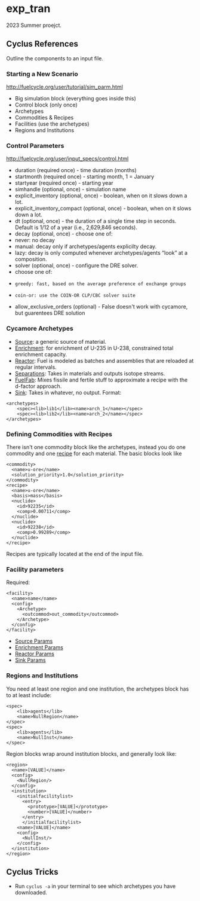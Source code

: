 # exp_tran
2023 Summer proejct.

## Cyclus References
Outline the components to an input file.

### Starting a New Scenario
http://fuelcycle.org/user/tutorial/sim_parm.html
* Big simulation block (everything goes inside this)
* Control block (only once)
* Archetypes
* Commodities & Recipes
* Facilities (use the archetypes)
* Regions and Institutions

### Control Parameters
http://fuelcycle.org/user/input_specs/control.html 
* duration (required once) - time duration (months)
* startmonth (required once) - starting month, 1 = January
* startyear (required once) - starting year
* simhandle (optional, once) - simulation name
* explicit_inventory (optional, once) - boolean, when on it slows down a lot.
* explicit_inventory_compact (optional, once) - boolean, when on it slows down a lot.
* dt (optional, once) - the duration of a single time step in seconds. Default is 1/12 of a year (i.e., 2,629,846 seconds).
* decay (optional, once) - choose one of:
*   never: no decay
*   manual: decay only if archetypes/agents explicilty decay.
*   lazy: decay is only computed whenever archetypes/agents “look” at a composition.
* solver (optional, once) - configure the DRE solver.
*   choose one of:
*     greedy: fast, based on the average preference of exchange groups
*     coin-or: use the COIN-OR CLP/CBC solver suite
*   allow_exclusive_orders (optional) - False doesn't work with cycamore, but guarentees DRE solution

### Cycamore Archetypes
* [Source](http://fuelcycle.org/user/cycamoreagents.html#cycamore-source): a generic source of material.
* [Enrichment](http://fuelcycle.org/user/cycamoreagents.html#cycamore-enrichment): for enrichment of U-235 in U-238, constrained total enrichment capacity.
* [Reactor](http://fuelcycle.org/user/cycamoreagents.html#cycamore-reactor): Fuel is modeled as batches and assemblies that are reloaded at regular intervals.
* [Separations](http://fuelcycle.org/user/cycamoreagents.html#cycamore-separations): Takes in materials and outputs isotope streams.
* [FuelFab](http://fuelcycle.org/user/cycamoreagents.html#cycamore-fuelfab): Mixes fissile and fertile stuff to approximate a recipe with the d-factor approach.
* [Sink](http://fuelcycle.org/user/cycamoreagents.html#cycamore-sink): Takes in whatever, no output.
Format:
```
<archetypes>
    <spec><lib>lib1</lib><name>arch_1</name></spec>
    <spec><lib>lib2</lib><name>arch_2</name></spec>
</archetypes>
```
### Defining Commodities with Recipes
There isn't one commodity block like the archetypes, instead you do one commodity and one [recipe](http://fuelcycle.org/user/input_specs/recipe.html) for each material. The basic blocks look like
```
<commodity>
  <name>u-ore</name>
  <solution_priority>1.0</solution_priority>
</commodity>
<recipe>
  <name>u-ore</name>
  <basis>mass</basis>
  <nuclide>
    <id>92235</id>
    <comp>0.00711</comp>
  </nuclide>
  <nuclide>
    <id>92238</id>
    <comp>0.99289</comp>
  </nuclide>
</recipe>  
```
Recipes are typically located at the end of the input file.

### Facility parameters
Required:
```
<facility>
  <name>name</name>
  <config>
    <Archetype>
      <outcommod>out_commodity</outcommod>
    </Archetype>
  </config>
</facility>
```
* [Source Params](http://fuelcycle.org/user/tutorial/add_proto.html#example-source-prototype)
* [Enrichment Params](http://fuelcycle.org/user/tutorial/add_proto.html#example-enrichment-prototype)
* [Reactor Params](http://fuelcycle.org/user/tutorial/add_proto.html#activity-creating-the-reactor-prototype)
* [Sink Params](http://fuelcycle.org/user/tutorial/add_proto.html#example-sink-prototype)

### Regions and Institutions
You need at least one region and one institution, the archetypes block has to at least include:
```
<spec>
    <lib>agents</lib>
    <name>NullRegion</name>
</spec>
<spec>
    <lib>agents</lib>
    <name>NullInst</name>
</spec>
```
Region blocks wrap around institution blocks, and generally look like:
```
<region>
  <name>[VALUE]</name>
  <config>
    <NullRegion/>
  </config>
  <institution>
    <initialfacilitylist>
      <entry>
        <prototype>[VALUE]</prototype>
        <number>[VALUE]</number>
      </entry>
      </initialfacilitylist>
    <name>[VALUE]</name>
    <config>
      <NullInst/>
    </config>
  </institution>
</region>
```


## Cyclus Tricks
* Run `cyclus -a` in your terminal to see which archetypes you have downloaded.
